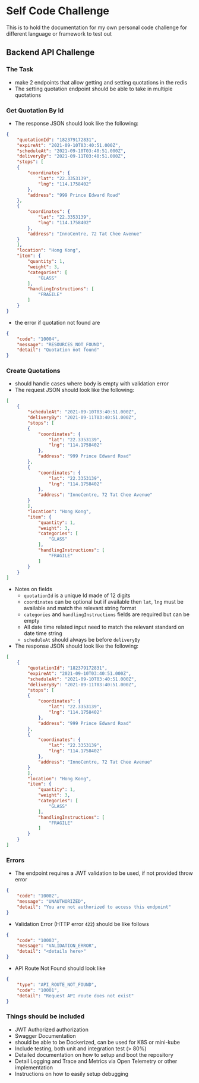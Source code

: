 # Self Code Challenge

This is to hold the documentation for my own personal code challenge for different language or framework to test out

## Backend API Challenge

### The Task
* make 2 endpoints that allow getting and setting quotations in the redis
* The setting quotation endpoint should be able to take in multiple quotations


### Get Quotation By Id

* The response JSON should look like the following:

```json
{
    "quotationId": "182379172831",
    "expireAt": "2021-09-10T03:40:51.000Z",
    "scheduleAt": "2021-09-10T03:40:51.000Z",
    "deliveryBy": "2021-09-11T03:40:51.000Z",
    "stops": [
    {
        "coordinates": {
            "lat": "22.3353139",
            "lng": "114.1758402"
        },
        "address": "999 Prince Edward Road"
    },
    {
        "coordinates": {
            "lat": "22.3353139",
            "lng": "114.1758402"
        },
        "address": "InnoCentre, 72 Tat Chee Avenue"
    }
    ],
    "location": "Hong Kong",
    "item": {
        "quantity": 1,
        "weight": 3,
        "categories": [
            "GLASS"
        ],
        "handlingInstructions": [
            "FRAGILE"
        ]
    }
}
```
* the error if quotation not found are
```json
{
    "code": "10004",
    "message": "RESOURCES_NOT_FOUND",
    "detail": "Quotation not found"
}
```
### Create Quotations

* should handle cases where body is empty with validation error
* The request JSON should look like the following:

```json
[
    {
        "scheduleAt": "2021-09-10T03:40:51.000Z",
        "deliveryBy": "2021-09-11T03:40:51.000Z",
        "stops": [
        {
            "coordinates": {
                "lat": "22.3353139",
                "lng": "114.1758402"
            },
            "address": "999 Prince Edward Road"
        },
        {
            "coordinates": {
                "lat": "22.3353139",
                "lng": "114.1758402"
            },
            "address": "InnoCentre, 72 Tat Chee Avenue"
        }
        ],
        "location": "Hong Kong",
        "item": {
            "quantity": 1,
            "weight": 3,
            "categories": [
                "GLASS"
            ],
            "handlingInstructions": [
                "FRAGILE"
            ]
        }
    }
]
```
* Notes on fields
    * `quotationId` is a unique Id made of 12 digits
    * `coordinates` can be optional but if available then `lat`, `lng` must be available and match the relevant string format
    * `categories` and `handlingInstructions` fields are required but can be empty
    * All date time related input need to match the relevant standard on date time string
    * `scheduleAt` should always be before `deliveryBy`
* The response JSON should look like the following:

```json
[
    {
        "quotationId": "182379172831",
        "expireAt": "2021-09-10T03:40:51.000Z",
        "scheduleAt": "2021-09-10T03:40:51.000Z",
        "deliveryBy": "2021-09-11T03:40:51.000Z",
        "stops": [
        {
            "coordinates": {
                "lat": "22.3353139",
                "lng": "114.1758402"
            },
            "address": "999 Prince Edward Road"
        },
        {
            "coordinates": {
                "lat": "22.3353139",
                "lng": "114.1758402"
            },
            "address": "InnoCentre, 72 Tat Chee Avenue"
        }
        ],
        "location": "Hong Kong",
        "item": {
            "quantity": 1,
            "weight": 3,
            "categories": [
                "GLASS"
            ],
            "handlingInstructions": [
                "FRAGILE"
            ]
        }
    }
]
```

### Errors
* The endpoint requires a JWT validation to be used, if not provided throw error
```json
{
    "code": "10002",
    "message": "UNAUTHORIZED",
    "detail": "You are not authorized to access this endpoint"
}
```
* Validation Error (HTTP error `422`) should be like follows

```json
{
    "code": "10003",
    "message": "VALIDATION_ERROR",
    "detail": "<details here>"
}
```

* API Route Not Found should look like
```json
{
    "type": "API_ROUTE_NOT_FOUND",
    "code": "10001",
    "detail": "Request API route does not exist"
}
```


### Things should be included
* JWT Authorized authorization
* Swagger Documentation
* should be able to be Dockerized, can be used for K8S or mini-kube
* Include testing, both unit and integration test (> 80%)
* Detailed documentation on how to setup and boot the repository
* Detail Logging and Trace and Metrics via Open Telemetry or other implementation
* Instructions on how to easily setup debugging